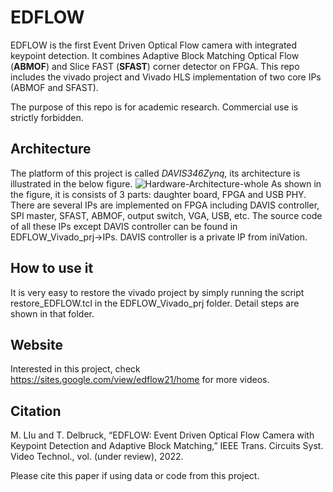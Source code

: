 # EDFLOW
EDFLOW is the first Event Driven Optical Flow camera with integrated keypoint detection. 
It combines Adaptive Block Matching Optical Flow (__ABMOF__) and Slice FAST (__SFAST__) corner detector on FPGA.
This repo includes the vivado project and Vivado HLS implementation of two core IPs (ABMOF and SFAST).

The purpose of this repo is for academic research. Commercial use is strictly forbidden.

## Architecture
The platform of this project is called _DAVIS346Zynq_, its architecture is illustrated in the below figure.
![Hardware-Architecture-whole](https://user-images.githubusercontent.com/8357338/125651414-6b750f54-e071-42e0-a899-bac5fa00455c.jpg)
As shown in the figure, it is consists of 3 parts: daughter board, FPGA and USB PHY.
There are several IPs are implemented on FPGA including DAVIS controller, SPI master, SFAST, ABMOF, output switch, VGA, USB, etc.
The source code of all these IPs except DAVIS controller can be found in EDFLOW_Vivado_prj->IPs.
DAVIS controller is a private IP from iniVation.

## How to use it
It is very easy to restore the vivado project by simply running the script restore_EDFLOW.tcl in the EDFLOW_Vivado_prj folder.
Detail steps are shown in that folder.

## Website
Interested in this project, check https://sites.google.com/view/edflow21/home for more videos.

## Citation
M. LIu and T. Delbruck, “EDFLOW: Event Driven Optical Flow Camera with Keypoint Detection and Adaptive Block Matching,” IEEE Trans. Circuits Syst. Video Technol., vol. (under review), 2022. 

Please cite this paper if using data or code from this project.
